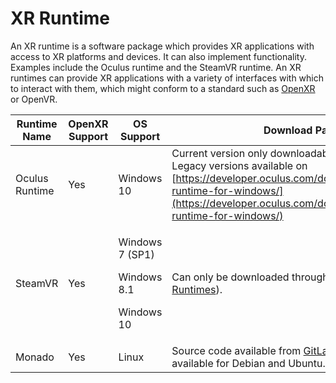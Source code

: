 # XR Runtime

An XR runtime is a software package which provides XR applications with access to XR platforms and devices. It can also implement functionality. Examples include the Oculus runtime and the SteamVR runtime. An XR runtimes can provide XR applications with a variety of interfaces with which to interact with them, which might conform to a standard such as [OpenXR](openxr.md) or OpenVR.&#x20;

| Runtime Name   | OpenXR Support | OS Support                                                 | Download Packages                                                                                                                                                                                                                              |
| -------------- | -------------- | ---------------------------------------------------------- | ---------------------------------------------------------------------------------------------------------------------------------------------------------------------------------------------------------------------------------------------- |
| Oculus Runtime | Yes            | Windows 10                                                 | Current version only downloadable through Oculus client. Legacy versions available on [https://developer.oculus.com/downloads/package/oculus-runtime-for-windows/](https://developer.oculus.com/downloads/package/oculus-runtime-for-windows/) |
| SteamVR        | Yes            | <p>Windows 7 (SP1)</p><p>Windows 8.1 </p><p>Windows 10</p> | Can only be downloaded through Steam (see [Archiving XR Runtimes](../../../acquisition-resources/software-archiving-guides/archiving-an-xr-runtime.md)).                                                                                       |
| Monado         | Yes            | Linux                                                      | Source code available from [GitLab](https://gitlab.freedesktop.org/monado/monado), build packages available for Debian and Ubuntu.                                                                                                             |

